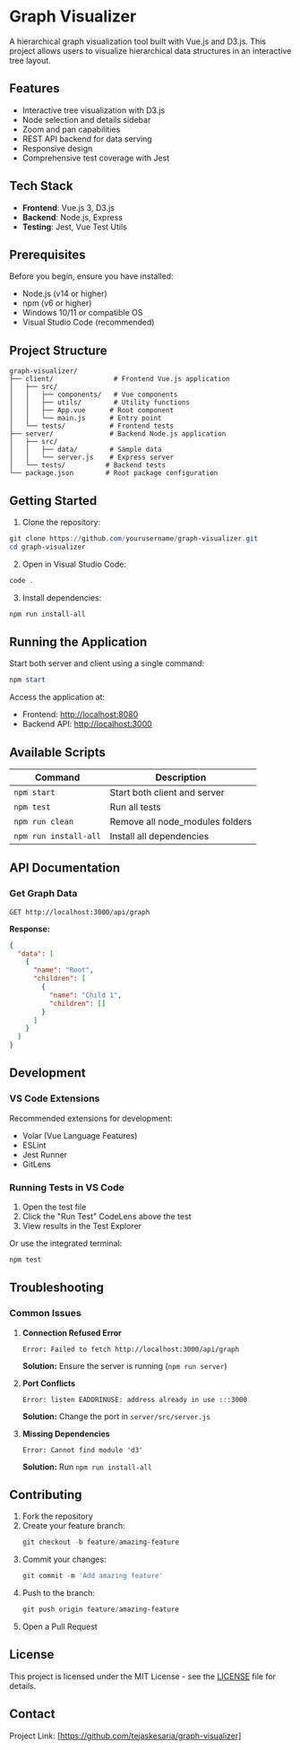 # Graph Visualizer

A hierarchical graph visualization tool built with Vue.js and D3.js. This project allows users to visualize hierarchical data structures in an interactive tree layout.

## Features

- Interactive tree visualization with D3.js
- Node selection and details sidebar
- Zoom and pan capabilities
- REST API backend for data serving
- Responsive design
- Comprehensive test coverage with Jest

## Tech Stack

- **Frontend**: Vue.js 3, D3.js
- **Backend**: Node.js, Express
- **Testing**: Jest, Vue Test Utils

## Prerequisites

Before you begin, ensure you have installed:
- Node.js (v14 or higher)
- npm (v6 or higher)
- Windows 10/11 or compatible OS
- Visual Studio Code (recommended)

## Project Structure

```
graph-visualizer/
├── client/               # Frontend Vue.js application
│   ├── src/
│   │   ├── components/   # Vue components
│   │   ├── utils/        # Utility functions
│   │   ├── App.vue      # Root component
│   │   └── main.js      # Entry point
│   └── tests/           # Frontend tests
├── server/              # Backend Node.js application
│   ├── src/
│   │   ├── data/        # Sample data
│   │   └── server.js    # Express server
│   └── tests/          # Backend tests
└── package.json        # Root package configuration
```

## Getting Started

1. Clone the repository:
```powershell
git clone https://github.com/yourusername/graph-visualizer.git
cd graph-visualizer
```

2. Open in Visual Studio Code:
```powershell
code .
```

3. Install dependencies:
```powershell
npm run install-all
```

## Running the Application

Start both server and client using a single command:
```powershell
npm start
```

Access the application at:
- Frontend: [http://localhost:8080](http://localhost:8080)
- Backend API: [http://localhost:3000](http://localhost:3000)

## Available Scripts

| Command | Description |
|---------|-------------|
| `npm start` | Start both client and server |
| `npm test` | Run all tests |
| `npm run clean` | Remove all node_modules folders |
| `npm run install-all` | Install all dependencies |

## API Documentation

### Get Graph Data
```http
GET http://localhost:3000/api/graph
```

**Response:**
```json
{
  "data": [
    {
      "name": "Root",
      "children": [
        {
          "name": "Child 1",
          "children": []
        }
      ]
    }
  ]
}
```

## Development

### VS Code Extensions

Recommended extensions for development:
- Volar (Vue Language Features)
- ESLint
- Jest Runner
- GitLens

### Running Tests in VS Code

1. Open the test file
2. Click the "Run Test" CodeLens above the test
3. View results in the Test Explorer

Or use the integrated terminal:
```powershell
npm test
```

## Troubleshooting

### Common Issues

1. **Connection Refused Error**
   ```
   Error: Failed to fetch http://localhost:3000/api/graph
   ```
   **Solution:** Ensure the server is running (`npm run server`)

2. **Port Conflicts**
   ```
   Error: listen EADDRINUSE: address already in use :::3000
   ```
   **Solution:** Change the port in `server/src/server.js`

3. **Missing Dependencies**
   ```
   Error: Cannot find module 'd3'
   ```
   **Solution:** Run `npm run install-all`

## Contributing

1. Fork the repository
2. Create your feature branch:
   ```powershell
   git checkout -b feature/amazing-feature
   ```
3. Commit your changes:
   ```powershell
   git commit -m 'Add amazing feature'
   ```
4. Push to the branch:
   ```powershell
   git push origin feature/amazing-feature
   ```
5. Open a Pull Request

## License

This project is licensed under the MIT License - see the [LICENSE](LICENSE) file for details.

## Contact
Project Link: [https://github.com/tejaskesaria/graph-visualizer]
